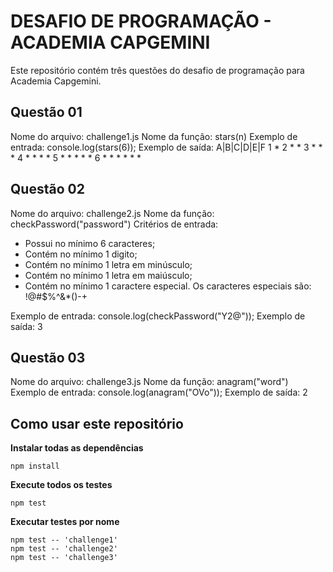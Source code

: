 # DESAFIO DE PROGRAMAÇÃO - ACADEMIA CAPGEMINI

Este repositório contém três questões do desafio de programação para Academia Capgemini.


## Questão 01

Nome do arquivo: challenge1.js
Nome da função: stars(n)
Exemplo de entrada: console.log(stars(6));
Exemplo de saída:
  A|B|C|D|E|F
1           *
2         * *
3       * * *
4     * * * *
5   * * * * *
6 * * * * * *


## Questão 02

Nome do arquivo: challenge2.js
Nome da função: checkPassword("password")
Critérios de entrada:
  * Possui no mínimo 6 caracteres;
  * Contém no mínimo 1 digito;
  * Contém no mínimo 1 letra em minúsculo;
  * Contém no mínimo 1 letra em maiúsculo;
  * Contém no mínimo 1 caractere especial. Os caracteres especiais são: !@#$%^&*()-+

Exemplo de entrada: console.log(checkPassword("Y2@"));
Exemplo de saída: 3


## Questão 03

Nome do arquivo: challenge3.js
Nome da função: anagram("word")
Exemplo de entrada: console.log(anagram("OVo"));
Exemplo de saída: 2

## Como usar este repositório

**Instalar todas as dependências**
```
npm install
```

**Execute todos os testes**
```
npm test
```

**Executar testes por nome**
```
npm test -- 'challenge1'
npm test -- 'challenge2'
npm test -- 'challenge3'
```
